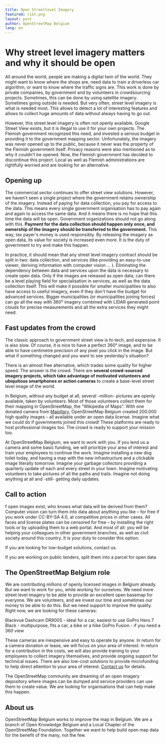 ```yaml
---
title: Open Streetlevel Imagery
featured: riot.png
layout: post
author: OpenStreetMap Belgium
lang: en
---
```



# Why street level imagery matters and why it should be open
All around the world, people are making a digital twin of the world. They might want to know where the shops are, need data to train a driverless car algorithm, or want to know where the traffic signs are. This work is done by private companies, by government and by volunteers in crowdsourcing projects. Sometimes, this can be done by using satellite imagery. Sometimes going outside is needed. But very often, street level imagery is what is needed most. This allows to detect a lot of interesting features and allows to collect huge amounts of data without always having to go out.

However, this street level imagery is often not openly available. Google Street View exists, but it is illegal to use it for your own projects. The Flemish government recognized this need, and invested a serious budget in providing it to the government mapping sector. Unfortunately, the imagery was never opened up to the public, because it never was the property of the Flemish government itself. Privacy reasons were also mentioned as to why it couldn't be opened. Now, the Flemish government has decided to discontinue this project. Local as well as Flemish administrations are rightfully worried and are looking for an alternative.

## Opening up

The commercial sector continues to offer street view solutions. However, we haven't seen a single project where the government retains ownership of the imagery. Instead of paying for data collection, you pay for access to the data. This means every single government organisation has to pay again and again to access the same data. And it means there is no hope that this time the data will be open. Government organizations should not go along with this. **Payment for the data collection should happen only once, and ownership of the imagery should be transferred to the government.** This way, tax payer's money is used responsibly. By releasing the imagery as open data, its value for society is increased even more. It is the duty of government to try and make this happen.

In practice, it should mean that any street level imagery contract should be split in two: data collection, and services (like providing an easy-to-use viewer, deriving information with computer vision ... ). Eliminating the dependency between data and services upon the data is necessary to create open data. Only if the images are released as open data, can there be a level playing field for specialisation in services, as well as the data collection itself. This will make it possible for smaller municipalities to also have access to useful imagery, even if they don't have the budget for advanced services. Bigger municipalities (or municipalities joining forces) can go all the way with 360° imagery combined with LIDAR generated point clouds for precise measurements and all the extra services they might need.

## Fast updates from the crowd

The classic approach to government street view is hi-tech, and expensive. It is also slow. Of course, it is nice to have a perfect 360° image, and to be able to have centimetre precision of any pixel you click in the image. But what if something changed and you want to see yesterday's situation?

There is an almost free alternative, which trades some quality for higher speed. The answer is the crowd. There are **several crowd-sourced imagery projects, which take advantage of motivated volunteers and ubiquitous smartphones or action cameras** to create a base-level street level image of the world.

In Belgium, without any budget at all, several -million- pictures are openly available, taken by volunteers. Most of those volunteers collect them for their mapping in OpenStreetMap, the "Wikipedia of Maps". With one donated camera from [Mapillary](https://www.mapillary.com/), OpenStreetMap Belgium created 200.000 high quality images - all available under an open data license. Imagine what we could do if governments joined this crowd! These platforms are ready to host professional images too. The crowd is ready to support your mission too.

At OpenStreetMap Belgium, we want to work with you. If you lend us a camera and some basic funding, we will prioritize your area of interest and train your employees to continue the work. Imagine installing a new dog toilet today, and having a map with the new infrastructure and a clickable image literally tomorrow. Imagine your garbage collectors providing a quarterly update of each and every street in your town. Imagine motivating volunteers to take pictures of all the paths and trails. Imagine not doing anything at all and -still- getting daily updates.

## Call to action

f open images exist, who knows what data will be derived from them? Computer vision can turn them into data about anything you like – for free if you work under CC-BY-SA 4.0, at competitive prices in other cases. All faces and license plates can be censored for free – by installing the right tools or by uploading them to a web portal. And most of all: you will be helping your colleagues in other government branches, as well as civil society around this country. It is your duty to consider this option.

If you are looking for low-budget solutions, contact us.

If you are working on public tenders, split them into a parcel for open data

## The OpenStreetMap Belgium role

We are contributing millions of openly licensed images in Belgium already. But we want to work for you, while working for ourselves. We need more street level imagery to be able to provide an excellent open basemap for everyone. We are volunteers, and we invest our time and sometimes our money to be able to do this. But we need support to improve the quality. Right now, we are looking for these cameras:

Blackvue Dashcam DR900S - ideal for a car, easiest to use
GoPro Hero 7 Black - multipurpose, fits a car, a bike or a hike
GoPro Fusion - if you need a 360 view

These cameras are inexpensive and easy to operate by anyone. In return for a camera donation or lease, we will focus on your area of interest. In return for a contribution in the costs, we will also provide training to your employees to collect imagery themselves, and provide ongoing support for technical issues. There are also low-cost solutions to provide microfunding to help direct attention to your area of interest. [Contact us](community@osm.be) for details.

The OpenStreetMap community are dreaming of an open imagery depository where images can be dumped and service providers can use them to create value. We are looking for organisations that can help make this happen.

## About us

OpenStreetMap Belgium works to improve the map in Belgium. We are a branch of Open Knowledge Belgium and a Local Chapter of the OpenStreetMap Foundation. Together we want to help build open map data for the benefit of the many, not the few.
